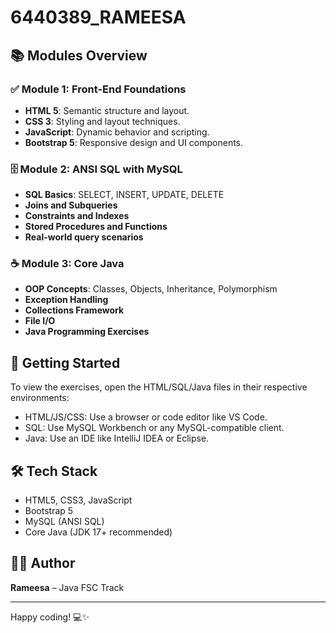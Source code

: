 # 6440389_RAMEESA
## 📚 Modules Overview

### ✅ Module 1: Front-End Foundations
- **HTML 5**: Semantic structure and layout.
- **CSS 3**: Styling and layout techniques.
- **JavaScript**: Dynamic behavior and scripting.
- **Bootstrap 5**: Responsive design and UI components.

### 🗄️ Module 2: ANSI SQL with MySQL
- **SQL Basics**: SELECT, INSERT, UPDATE, DELETE
- **Joins and Subqueries**
- **Constraints and Indexes**
- **Stored Procedures and Functions**
- **Real-world query scenarios**

### ☕ Module 3: Core Java
- **OOP Concepts**: Classes, Objects, Inheritance, Polymorphism
- **Exception Handling**
- **Collections Framework**
- **File I/O**
- **Java Programming Exercises**

## 🚀 Getting Started

To view the exercises, open the HTML/SQL/Java files in their respective environments:
- HTML/JS/CSS: Use a browser or code editor like VS Code.
- SQL: Use MySQL Workbench or any MySQL-compatible client.
- Java: Use an IDE like IntelliJ IDEA or Eclipse.

## 🛠️ Tech Stack

- HTML5, CSS3, JavaScript
- Bootstrap 5
- MySQL (ANSI SQL)
- Core Java (JDK 17+ recommended)

## 👩‍💻 Author

**Rameesa** – Java FSC Track

---

Happy coding! 💻✨

